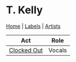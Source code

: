 # T. Kelly

[Home](../index.md) | [Labels](../labels.md) | [Artists](../artists.md)

| Act | Role |
|---|---|
| [Clocked Out](clocked-out.md) | Vocals |